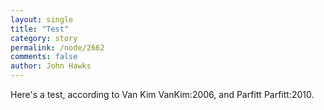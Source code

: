 ```yaml
---
layout: single 
title: "Test" 
category: story
permalink: /node/2662
comments: false 
author: John Hawks 
---
```


Here's a test, according to Van Kim <bib>VanKim:2006</bib>, and Parfitt <bib>Parfitt:2010</bib>. 

